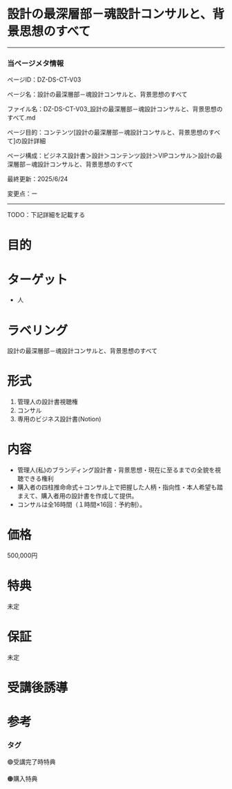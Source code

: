 # 設計の最深層部－魂設計コンサルと、背景思想のすべて

---

### 当ページメタ情報

ページID：DZ-DS-CT-V03

ページ名：設計の最深層部－魂設計コンサルと、背景思想のすべて

ファイル名：DZ-DS-CT-V03_設計の最深層部－魂設計コンサルと、背景思想のすべて.md

ページ目的：コンテンツ[設計の最深層部－魂設計コンサルと、背景思想のすべて]の設計詳細

ページ構成：ビジネス設計書＞設計＞コンテンツ設計＞VIPコンサル＞設計の最深層部－魂設計コンサルと、背景思想のすべて

最終更新：2025/6/24

変更点：ー

---

TODO：下記詳細を記載する

# 目的

# ターゲット

- 人

# ラベリング

設計の最深層部－魂設計コンサルと、背景思想のすべて

# 形式

1. 管理人の設計書視聴権
2. コンサル
3. 専用のビジネス設計書(Notion)

# 内容

- 管理人(私)のブランディング設計書・背景思想・現在に至るまでの全貌を視聴できる権利
- 購入者の四柱推命命式＋コンサル上で把握した人柄・指向性・本人希望も踏まえて、購入者用の設計書を作成して提供。
- コンサルは全16時間（１時間×16回：予約制）。

# 価格

500,000円

# 特典

未定

# 保証

未定

# 受講後誘導

# 参考

### タグ

🟢受講完了時特典

🟠購入特典